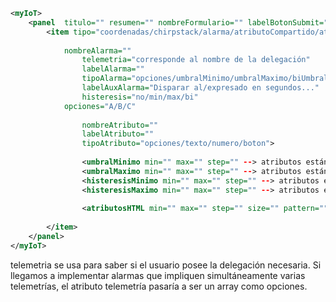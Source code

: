 ```xml
<myIoT>
	<panel  titulo="" resumen="" nombreFormulario="" labelBotonSubmit="[Configurar]" ultimoDownlink="[Sólo se utiliza en atributosCompartidos]" [tipo="devEUI"]>
		<item tipo="coordenadas/chirpstack/alarma/atributoCompartido/atributoInterno/alarma ad-hoc"
		      
			nombreAlarma="" 
		      	telemetria="corresponde al nombre de la delegación"
		     	labelAlarma=""
		      	tipoAlarma="opciones/umbralMinimo/umbralMaximo/biUmbral"
		      	labelAuxAlarma="Disparar al/expresado en segundos..." 
		      	histeresis="no/min/max/bi"
			opciones="A/B/C"
			
		      	nombreAtributo=""
		      	labelAtributo=""		      	
		      	tipoAtributo="opciones/texto/numero/boton">
				
				<umbralMinimo min="" max="" step="" --> atributos estándar HTML />
				<umbralMaximo min="" max="" step="" --> atributos estándar HTML />
				<histeresisMinimo min="" max="" step="" --> atributos estándar HTML />
				<histeresisMaximo min="" max="" step="" --> atributos estándar HTML />
				
				<atributosHTML min="" max="" step="" size="" pattern="" --> atributos estándar HTML />
					
		</item>
	</panel>
</myIoT>
```
telemetria se usa para saber si el usuario posee la delegación necesaria. Si llegamos a implementar alarmas que impliquen simultáneamente varias telemetrías, el atributo telemetría pasaría a ser un array como opciones.

